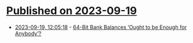 # [Published on 2023-09-19](index.md)

* [2023-09-19, 12:05:18](https://lobste.rs/s/vz4ocd/64_bit_bank_balances_ought_be_enough_for) - [64-Bit Bank Balances ‘Ought to be Enough for Anybody’?](https://tigerbeetle.com/blog/2023-09-19-64-bit-bank-balances-ought-to-be-enough-for-anybody/)

